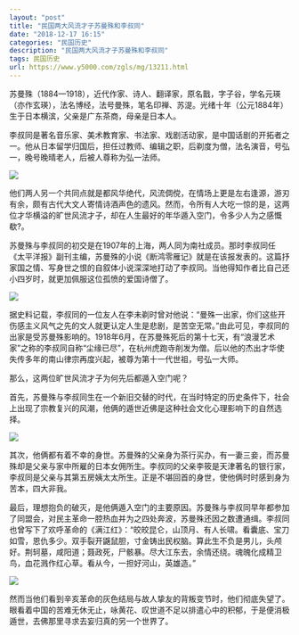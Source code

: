```yaml
---
layout: "post"
title: "民国两大风流才子苏曼殊和李叔同"
date: "2018-12-17 16:15"
categories: "民国历史"
description: "民国两大风流才子苏曼殊和李叔同"
tags: 民国历史
url: https://www.y5000.com/zgls/mg/13211.html
---
```






苏曼殊（1884—1918），近代作家、诗人、翻译家，原名戬，字子谷，学名元瑛（亦作玄瑛），法名博经，法号曼殊，笔名印禅、苏湜。光绪十年（公元1884年）生于日本横滨，父亲是广东茶商，母亲是日本人。

李叔同是著名音乐家、美术教育家、书法家、戏剧活动家，是中国话剧的开拓者之一。他从日本留学归国后，担任过教师、编辑之职，后剃度为僧，法名演音，号弘一，晚号晚晴老人，后被人尊称为弘一法师。

![](https://img.y5000.com/uploads/allimg/170213/8-1F21311062I28.jpg)

他们两人另一个共同点就是都风华绝代，风流倜傥，在情场上更是左右逢源，游刃有余，颇有古代大文人寄情诗酒声色的遗风。然而，令所有人大吃一惊的是，这两位才华横溢的旷世风流才子，却在人生最好的年华遁入空门，令多少人为之感慨欷?。

苏曼殊与李叔同的初交是在1907年的上海，两人同为南社成员。那时李叔同任《太平洋报》副刊主编，苏曼殊的小说《断鸿零雁记》就是在该报发表的。这篇抒家国之情、写身世之恨的自叙体小说深深地打动了李叔同。当他得知作者比自己还小四岁时，就更加佩服这位孤愤的爱国诗僧了。

![](https://img.y5000.com/uploads/allimg/170213/8-1F21311060c29.jpg)

据史料记载，李叔同的一位友人在李未剃时曾对他说：“曼殊一出家，你们这些开伤感主义风气之先的文人就更认定人生是悲剧，是苦空无常。”由此可见，李叔同的出家是受苏曼殊影响的。1918年6月，在苏曼殊死后的第十七天，有“浪漫艺术家”之称的李叔同自称“尘缘已尽”，在杭州虎跑寺削发为僧。后以他的杰出才华使失传多年的南山律宗再度兴起，被尊为第十一代世祖，号弘一大师。

那么，这两位旷世风流才子为何先后都遁入空门呢？

首先，苏曼殊与李叔同生在一个新旧交替的时代，在当时特定的历史条件下，社会上出现了宗教复兴的风潮，他俩的遁世近佛是这种社会文化心理影响下的自然选择。

![](https://img.y5000.com/uploads/allimg/170213/8-1F21311055c43.jpg)

其次，他俩都有着不幸的身世。苏曼殊的父亲身为茶行买办，有一妻三妾，而苏曼殊却是父亲与家中所雇的日本女佣所生。李叔同的父亲李筱是天津著名的银行家，李叔同是父亲与其第五房姨太太所生。正是不堪回首的身世，使他俩时时感到身为苦本，四大非我。

最后，理想抱负的破灭，是他俩遁入空门的主要原因。苏曼殊与李叔同早年都参加了同盟会，对民主革命一腔热血并为之四处奔波，苏曼殊还因之数遭通缉。李叔同也曾写下了欢呼革命的《满江红》：“皎皎昆仑，山顶月、有人长啸。看囊底、宝刀如雪，恩仇多少。双手裂开鼷鼠胆，寸金铸出民权脑。算此生不负是男儿，头颅好。荆轲墓，咸阳道；聂政死，尸骸暴。尽大江东去，余情还绕。魂魄化成精卫鸟，血花溅作红心草。看从今，一担好河山，英雄造。”

![](https://img.y5000.com/uploads/allimg/170213/8-1F213110550c2.jpg)

然而当他们看到辛亥革命的灰色结局与故人挚友的背叛变节时，他们彻底失望了。眼看着中国的苦难无休无止，咏黄花、叹世道不足以排遣心中的积郁，于是便消极遁世，去佛那里寻求去妄归真的另一个世界了。
